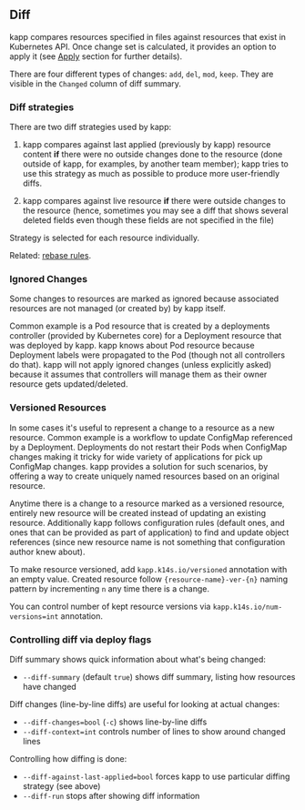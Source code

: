 ## Diff

kapp compares resources specified in files against resources that exist in Kubernetes API. Once change set is calculated, it provides an option to apply it (see [Apply](apply.md) section for further details).

There are four different types of changes: `add`, `del`, `mod`, `keep`. They are visible in the `Changed` column of diff summary.

### Diff strategies

There are two diff strategies used by kapp:

1. kapp compares against last applied (previously by kapp) resource content **if** there were no outside changes done to the resource (done outside of kapp, for examples, by another team member); kapp tries to use this strategy as much as possible to produce more user-friendly diffs.

2. kapp compares against live resource **if** there were outside changes to the resource (hence, sometimes you may see a diff that shows several deleted fields even though these fields are not specified in the file)

Strategy is selected for each resource individually.

Related: [rebase rules](config.md).

### Ignored Changes

Some changes to resources are marked as ignored because associated resources are not managed (or created by) by kapp itself.

Common example is a Pod resource that is created by a deployments controller (provided by Kubernetes core) for a Deployment resource that was deployed by kapp. kapp knows about Pod resource because Deployment labels were propagated to the Pod (though not all controllers do that). kapp will not apply ignored changes (unless explicitly asked) because it assumes that controllers will manage them as their owner resource gets updated/deleted.

### Versioned Resources

In some cases it's useful to represent a change to a resource as a new resource. Common example is a workflow to update ConfigMap referenced by a Deployment. Deployments do not restart their Pods when ConfigMap changes making it tricky for wide variety of applications for pick up ConfigMap changes. kapp provides a solution for such scenarios, by offering a way to create uniquely named resources based on an original resource.

Anytime there is a change to a resource marked as a versioned resource, entirely new resource will be created instead of updating an existing resource. Additionally kapp follows configuration rules (default ones, and ones that can be provided as part of application) to find and update object references (since new resource name is not something that configuration author knew about).

To make resource versioned, add `kapp.k14s.io/versioned` annotation with an empty value. Created resource follow `{resource-name}-ver-{n}` naming pattern by incrementing `n` any time there is a change.

You can control number of kept resource versions via `kapp.k14s.io/num-versions=int` annotation. 

### Controlling diff via deploy flags

Diff summary shows quick information about what's being changed:

- `--diff-summary` (default `true`) shows diff summary, listing how resources have changed

Diff changes (line-by-line diffs) are useful for looking at actual changes:

- `--diff-changes=bool` (`-c`) shows line-by-line diffs
- `--diff-context=int` controls number of lines to show around changed lines

Controlling how diffing is done:

- `--diff-against-last-applied=bool` forces kapp to use particular diffing strategy (see above)
- `--diff-run` stops after showing diff information
